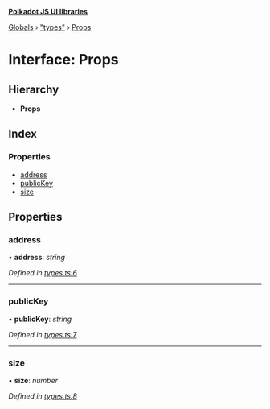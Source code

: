 **[Polkadot JS UI libraries](../README.md)**

[Globals](../globals.md) › [&quot;types&quot;](../modules/_types_.md) › [Props](_types_.props.md)

# Interface: Props

## Hierarchy

* **Props**

## Index

### Properties

* [address](_types_.props.md#address)
* [publicKey](_types_.props.md#publickey)
* [size](_types_.props.md#size)

## Properties

###  address

• **address**: *string*

*Defined in [types.ts:6](https://github.com/polkadot-js/ui/blob/337f377/packages/reactnative-identicon/src/types.ts#L6)*

___

###  publicKey

• **publicKey**: *string*

*Defined in [types.ts:7](https://github.com/polkadot-js/ui/blob/337f377/packages/reactnative-identicon/src/types.ts#L7)*

___

###  size

• **size**: *number*

*Defined in [types.ts:8](https://github.com/polkadot-js/ui/blob/337f377/packages/reactnative-identicon/src/types.ts#L8)*